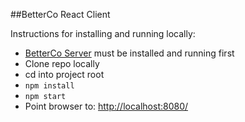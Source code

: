 ##BetterCo React Client

Instructions for installing and running locally:

- [BetterCo Server](https://github.com/radelmann/betterCoServer) must be installed and running first
- Clone repo locally
- cd into project root
- `npm install`
- `npm start`
- Point browser to: [http://localhost:8080/](http://localhost:8080/)